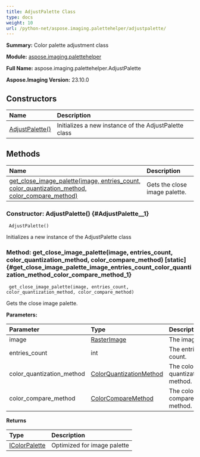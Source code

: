 ```yaml
---
title: AdjustPalette Class
type: docs
weight: 10
url: /python-net/aspose.imaging.palettehelper/adjustpalette/
---
```


**Summary:** Color palette adjustment class

**Module:** [aspose.imaging.palettehelper](/imaging/python-net/aspose.imaging.palettehelper/)

**Full Name:** aspose.imaging.palettehelper.AdjustPalette

**Aspose.Imaging Version:** 23.10.0

## **Constructors**
| **Name** | **Description** |
| :- | :- |
| [AdjustPalette()](#AdjustPalette__1) | Initializes a new instance of the AdjustPalette class |
## **Methods**
| **Name** | **Description** |
| :- | :- |
| [get_close_image_palette(image, entries_count, color_quantization_method, color_compare_method)](#get_close_image_palette_image_entries_count_color_quantization_method_color_compare_method_1) | Gets the close image palette. |


### Constructor: AdjustPalette() {#AdjustPalette__1}


```
 AdjustPalette() 
```

Initializes a new instance of the AdjustPalette class

### Method: get_close_image_palette(image, entries_count, color_quantization_method, color_compare_method)  [static] {#get_close_image_palette_image_entries_count_color_quantization_method_color_compare_method_1}


```
 get_close_image_palette(image, entries_count, color_quantization_method, color_compare_method) 
```

Gets the close image palette.

**Parameters:**

| Parameter | Type | Description |
| :- | :- | :- |
| image | [RasterImage](/imaging/python-net/aspose.imaging/rasterimage) | The image. |
| entries_count | int | The entries count. |
| color_quantization_method | [ColorQuantizationMethod](/imaging/python-net/aspose.imaging/colorquantizationmethod) | The color quantization method. |
| color_compare_method | [ColorCompareMethod](/imaging/python-net/aspose.imaging/colorcomparemethod) | The color compare method. |

**Returns**

| Type | Description |
| :- | :- |
| [IColorPalette](/imaging/python-net/aspose.imaging/icolorpalette) | Optimized for image palette |


